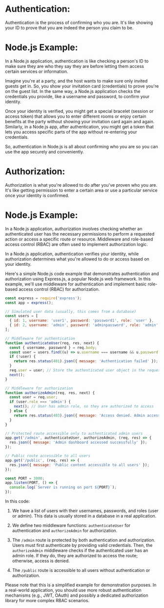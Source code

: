 # Authentication:

Authentication is the process of confirming who you are. It's like showing your ID to prove that you are indeed the person you claim to be.

# Node.js Example: 
In a Node.js application, authentication is like checking a person's ID to make sure they are who they say they are before letting them access certain services or information.

Imagine you're at a party, and the host wants to make sure only invited guests get in. So, you show your invitation card (credentials) to prove you're on the guest list. In the same way, a Node.js application checks the credentials you provide, like a username and password, to confirm your identity.

Once your identity is verified, you might get a special bracelet (session or access token) that allows you to enter different rooms or enjoy certain benefits at the party without showing your invitation card again and again. Similarly, in a Node.js app, after authentication, you might get a token that lets you access specific parts of the app without re-entering your credentials.

So, authentication in Node.js is all about confirming who you are so you can use the app securely and conveniently.

# Authorization:

Authorization is what you're allowed to do after you've proven who you are. It's like getting permission to enter a certain area or use a particular service once your identity is confirmed.

# Node.js Example: 
In a Node.js application, authorization involves checking whether an authenticated user has the necessary permissions to perform a requested action or access a specific route or resource. Middleware and role-based access control (RBAC) are often used to implement authorization logic.

In a Node.js application, authentication verifies your identity, while authorization determines what you're allowed to do or access based on your identity.

Here's a simple Node.js code example that demonstrates authentication and authorization using Express.js, a popular Node.js web framework. In this example, we'll use middleware for authentication and implement basic role-based access control (RBAC) for authorization.

```javascript
const express = require('express');
const app = express();

// Simulated user data (usually, this comes from a database)
const users = [
  { id: 1, username: 'user1', password: 'password1', role: 'user' },
  { id: 2, username: 'admin', password: 'adminpassword', role: 'admin' },
];

// Middleware for authentication
function authenticateUser(req, res, next) {
  const { username, password } = req.body;
  const user = users.find((u) => u.username === username && u.password === password);
  if (!user) {
    return res.status(401).json({ message: 'Authentication failed' });
  }
  req.user = user; // Store the authenticated user object in the request
  next();
}

// Middleware for authorization
function authorizeAdmin(req, res, next) {
  const user = req.user;
  if (user.role === 'admin') {
    next(); // User has admin role, so they are authorized to access
  } else {
    return res.status(403).json({ message: 'Access denied. Admin access required.' });
  }
}

// Protected route accessible only to authenticated admin users
app.get('/admin', authenticateUser, authorizeAdmin, (req, res) => {
  res.json({ message: 'Admin dashboard accessed successfully' });
});

// Public route accessible to all users
app.get('/public', (req, res) => {
  res.json({ message: 'Public content accessible to all users' });
});

const PORT = 3000;
app.listen(PORT, () => {
  console.log(`Server is running on port ${PORT}`);
});
```

In this code:

1. We have a list of users with their usernames, passwords, and roles (user or admin). This data is usually stored in a database in a real application.

2. We define two middleware functions: `authenticateUser` for authentication and `authorizeAdmin` for authorization.

3. The `/admin` route is protected by both authentication and authorization. Users must first authenticate by providing valid credentials. Then, the `authorizeAdmin` middleware checks if the authenticated user has an admin role. If they do, they are authorized to access the route; otherwise, access is denied.

4. The `/public` route is accessible to all users without authentication or authorization.

Please note that this is a simplified example for demonstration purposes. In a real-world application, you should use more robust authentication mechanisms (e.g., JWT, OAuth) and possibly a dedicated authorization library for more complex RBAC scenarios.
